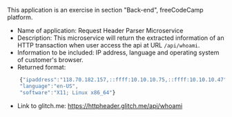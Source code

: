 This application is an exercise in section "Back-end", freeCodeCamp platform.
- Name of application: Request Header Parser Microservice
- Description: This microservice will return the extracted information of an HTTP transaction when user access the api at URL `/api/whoami`.
- Information to be included: IP address, language and operating system of customer's browser.
- Returned format:
```js
    {"ipaddress":"118.70.182.157,::ffff:10.10.10.75,::ffff:10.10.10.47",
    "language":"en-US",
    "software":"X11; Linux x86_64"}
```
- Link to glitch.me: https://httpheader.glitch.me/api/whoami
